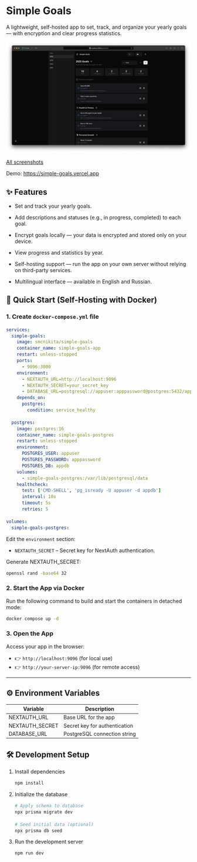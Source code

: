 # Simple Goals

A lightweight, self-hosted app to set, track, and organize your yearly goals — with encryption and clear progress
statistics.

![Screenshot](./docs/screenshots/1.png)

[All screenshots](./docs/screenshots.md)

Demo: https://simple-goals.vercel.app

## ✨ Features

- Set and track your yearly goals.

- Add descriptions and statuses (e.g., in progress, completed) to each goal.

- Encrypt goals locally — your data is encrypted and stored only on your device.

- View progress and statistics by year.

- Self-hosting support — run the app on your own server without relying on third-party services.

- Multilingual interface — available in English and Russian.

## 🚀 Quick Start (Self-Hosting with Docker)

### 1. Create `docker-compose.yml` file

```yml
services:
  simple-goals:
    image: smcnikita/simple-goals
    container_name: simple-goals-app
    restart: unless-stopped
    ports:
      - 9096:3000
    environment:
      - NEXTAUTH_URL=http://localhost:9096
      - NEXTAUTH_SECRET=your_secret_key
      - DATABASE_URL=postgresql://appuser:apppassword@postgres:5432/appdb?schema=public
    depends_on:
      postgres:
        condition: service_healthy

  postgres:
    image: postgres:16
    container_name: simple-goals-postgres
    restart: unless-stopped
    environment:
      POSTGRES_USER: appuser
      POSTGRES_PASSWORD: apppassword
      POSTGRES_DB: appdb
    volumes:
      - simple-goals-postgres:/var/lib/postgresql/data
    healthcheck:
      test: ['CMD-SHELL', 'pg_isready -U appuser -d appdb']
      interval: 10s
      timeout: 5s
      retries: 5

volumes:
  simple-goals-postgres:
```

Edit the `environment` section:

- `NEXTAUTH_SECRET` – Secret key for NextAuth authentication.

Generate NEXTAUTH_SECRET:

```bash
openssl rand -base64 32
```

### 2. Start the App via Docker

Run the following command to build and start the containers in detached mode:

```bash
docker compose up -d
```

### 3. Open the App

Access your app in the browser:

- 👉 `http://localhost:9096` (for local use)
- 👉 `http://your-server-ip:9096` (for remote access)

---

## ⚙️ Environment Variables

| Variable        | Description                   |
| --------------- | ----------------------------- |
| NEXTAUTH_URL    | Base URL for the app          |
| NEXTAUTH_SECRET | Secret key for authentication |
| DATABASE_URL    | PostgreSQL connection string  |

## 🛠 Development Setup

1. Install dependencies

   ```bash
   npm install
   ```

2. Initialize the database

   ```bash
   # Apply schema to database
   npx prisma migrate dev

   # Seed initial data (optional)
   npx prisma db seed
   ```

3. Run the development server
   ```bash
   npm run dev
   ```
